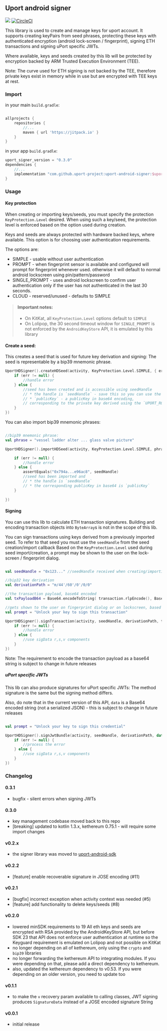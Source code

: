 ## Uport android signer

[![](https://jitpack.io/v/uport-project/uport-android-signer.svg)](https://jitpack.io/#uport-project/uport-android-signer)
[![CircleCI](https://circleci.com/gh/uport-project/uport-android-signer.svg?style=svg)](https://circleci.com/gh/uport-project/uport-android-signer)

This library is used to create and manage keys for uport account. 
It supports creating keyPairs from seed phrases,
protecting these keys with authenticated encryption (android lock-screen / fingerprint),
signing ETH transactions and signing uPort specific JWTs.

Where available, keys and seeds created by this lib will be protected by 
encryption backed by ARM Trusted Execution Environment (TEE).

Note: The curve used for ETH signing is not backed by the TEE,
therefore private keys exist in memory while in use but are encrypted with TEE keys at rest.

### Import

in your main `build.gradle`:
```groovy

allprojects {
    repositories {
        //...
        maven { url 'https://jitpack.io' }
    }
}
```
in your app `build.gradle`:
```groovy
uport_signer_version = "0.3.0"
dependencies {
    //...
    implementation "com.github.uport-project:uport-android-signer:$uport_signer_version"
}
```

### Usage

#### Key protection

When creating or importing keys/seeds, you must specify the protection `KeyProtection.Level` desired.
When using such a key/seed, the protection level is enforced based on the option used during creation.

Keys and seeds are always protected with hardware backed keys, where available.
This option is for choosing user authentication requirements. 

The options are:
* SIMPLE - usable without user authentication
* PROMPT - when fingerprint sensor is available and configured will prompt for fingerprint whenever used.
            otherwise it will default to normal android lockscreen using pin/pattern/password
* SINGLE_PROMPT - uses android lockscreen to confirm user authentication
            only if the user has not authenticated in the last 30 seconds.
* CLOUD - reserved/unused - defaults to SIMPLE

> #### Important notes:
> * On KitKat, all `KeyProtection.Level` options default to `SIMPLE`
> * On Lolipop, the 30 second timeout window for `SINGLE_PROMPT` is not enforced by the 
`AndroidKeyStore` API, it is emulated by this library 

#### Create a seed:

This creates a seed that is used for future key derivation and signing:
The seed is representable by a bip39 mnemonic phrase.

```kotlin
UportHDSigner().createHDSeed(activity, KeyProtection.Level.SIMPLE, { err, seedHandle, publicKey ->
    if (err != null) {
        //handle error
    } else {
        //seed has been created and is accessible using seedHandle 
        // * the handle is `seedHandle` - save this so you can use the seed later
        // * `publicKey` - a publicKey in base64 encoding, 
        // corresponding to the private key derived using the `UPORT_ROOT_DERIVATION_PATH` "m/7696500'/0'/0'/0'"
    } 
})
```

You can also import bip39 mnemonic phrases:

```kotlin

//bip39 mnemonic phrase:
val phrase = "vessel ladder alter ... glass valve picture"

UportHDSigner().importHDSeed(activity, KeyProtection.Level.SIMPLE, phrase, { err, seedHandle, publicKey ->

    if (err != null) {
        //handle error
    } else {
        assertEquals("0x794a...e96ac8", seedHandle)
        //seed has been imported and 
        // * the handle is `seedHandle`
        // * the corresponding publicKey in base64 is `publicKey`
    }
         
})
```

#### Signing

You can use this lib to calculate ETH transaction signatures.
Building and encoding transaction objects into `ByteArray`s is not in the scope of this lib.

You can sign transactions using keys derived from a previously imported seed.
To refer to that seed you must use the `seedHandle` from the seed creation/import callback
Based on the `KeyProtection.Level` used during seed import/creation, a prompt may be shown to the user
on the lock-screen / fingerprint dialog.

```kotlin

val seedHandle = "0x123..." //seedHandle received when creating/importing the seed

//bip32 key derivation
val derivationPath = "m/44'/60'/0'/0/0"

//the transaction payload, base64 encoded
val txPayloadB64 = Base64.encodeToString( transaction.rlpEncode(), Base64.DEFAULT )

//gets shown to the user on fingerprint dialog or on lockscreen, based on `KeyProtection.Level` used
val prompt = "Unlock your key to sign this transaction"

UportHDSigner().signTransaction(activity, seedHandle, derivationPath, txPayloadB64, prompt, { err, sigData ->
    if (err != null) {
        //handle error
    } else {
        //use sigData r,s,v components
    }
})

```

Note: The requirement to encode the transaction payload as a base64 string is subject to change in future releases

##### uPort specific JWTs

This lib can also produce signatures for uPort specific JWTs:
The method signature is the same but the signing method differs.

Also, do note that in the current version of this API,
 `data` is a Base64 encoded string (not a serialized JSON) - this is subject to change in future releases 

```kotlin

val prompt = "Unlock your key to sign this credential"

UportHDSigner().signJwtBundle(activity, seedHandle, derivationPath, data, prompt, { err, sigData ->
    if (err != null) {
        //process the error
    } else {
        //use sigData r,s,v components
    }
})

```


### Changelog

#### 0.3.1
* bugfix - silent errors when signing JWTs

#### 0.3.0
* key management codebase moved back to this repo
* [breaking] updated to kotlin 1.3.x, kethereum 0.75.1 - will require some import changes

#### v0.2.x
* the signer library was moved to [uport-android-sdk](https://github.com/uport-project/uport-android-sdk)

#### v0.2.2
* [feature] enable recoverable signature in JOSE encoding (#11)

#### v0.2.1
* [bugfix] incorrect exception when activity context was needed (#5)
* [feature] add functionality to delete keys/seeds (#8)

#### v0.2.0
* lowered minSDK requirements to 19
    All eth keys and seeds are encrypted with RSA provided by the AndroidKeyStore API, but before SDK 23 that API does not enforce user authentication at runtime so the Keyguard requirement is emulated on Lolipop and not possible on KitKat
* no longer depending on all of kethereum, only using the `crypto` and `bip39` libraries
* no longer forwarding the kethereum API to integrating modules.
    If you were depending on that, please add a direct dependency to kethereum.
* also, updated the kethereum dependency to v0.53. If you were depending on an older version, you need to update too

#### v0.1.1
* to make the `v` recovery param available to calling classes, JWT signing produces `SignatureData` instead of a JOSE encoded signature String

#### v0.0.1
* initial release

